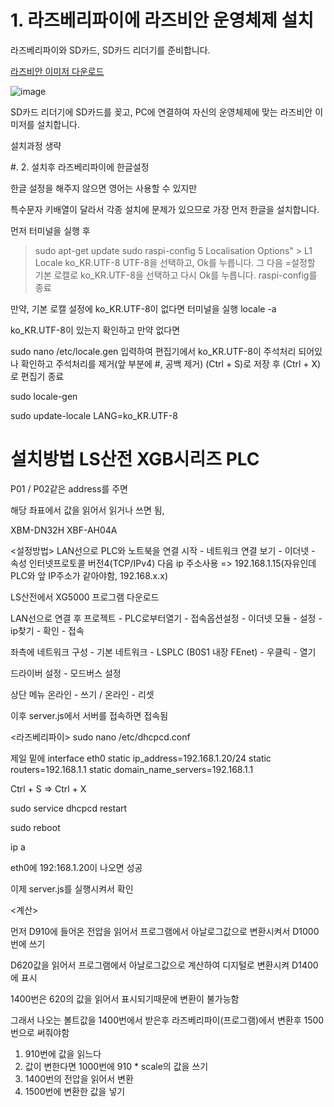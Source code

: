 # 1. 라즈베리파이에 라즈비안 운영체제 설치

라즈베리파이와 SD카드, SD카드 리더기를 준비합니다.

<a href="https://www.raspberrypi.com/software/">라즈비안 이미저 다운로드</a>

![image](https://github.com/HanSol1140/PLC_Voltage/assets/121269266/ea83d3af-177a-4a4b-9e2f-bb45b7276d37)

SD카드 리더기에 SD카드를 꽂고, PC에 연결하여 자신의 운영체제에 맞는 라즈비안 이미저를 설치합니다.

설치과정 생략

#. 2. 설치후 라즈베리파이에 한글설정

한글 설정을 해주지 않으면 영어는 사용할 수 있지만

특수문자 키배열이 달라서 각종 설치에 문제가 있으므로 가장 먼저 한글을 설치합니다.

먼저 터미널을 실행 후

  >sudo apt-get update
  sudo raspi-config
  5 Localisation Options" > L1 Locale
  ko_KR.UTF-8 UTF-8을 선택하고, Ok를 누릅니다.
  그 다음 =설정할 기본 로캘로 ko_KR.UTF-8을 선택하고 다시 Ok를 누릅니다.
  raspi-config를 종료

만약, 기본 로캘 설정에 ko_KR.UTF-8이 없다면
  터미널을 실행
  locale -a
  
  ko_KR.UTF-8이 있는지 확인하고 만약 없다면
  
  sudo nano /etc/locale.gen
  입력하여 편집기에서 ko_KR.UTF-8이 주석처리 되어있나 확인하고 주석처리를 제거(앞 부분에 #, 공백 제거)
  (Ctrl + S)로 저장 후 (Ctrl + X)로 편집기 종료
  
  sudo locale-gen

  sudo update-locale LANG=ko_KR.UTF-8

# 설치방법 LS산전 XGB시리즈 PLC

P01 / P02같은 address를 주면

해당 좌표에서 값을 읽어서 읽거나 쓰면 됨,


<!-- PLC와 라즈베리파이 연결후 PLC IP찾기  -->
XBM-DN32H
XBF-AH04A


<설정방법>
<PC>
LAN선으로 PLC와 노트북을 연결
시작 - 네트워크 연결 보기 - 이더넷 - 속성 인터넷프로토콜 버전4(TCP/IPv4)
다음 ip 주소사용 => 192.168.1.15(자유인데 PLC와 앞 IP주소가 같아야함, 192.168.x.x)


LS산전에서 XG5000 프로그램 다운로드

LAN선으로 연결 후 프로젝트 - PLC로부터열기 - 접속옵션설정 - 이더넷 모듈 - 설정 - ip찾기 - 확인 - 접속

좌측에 네트워크 구성 - 기본 네트워크 - LSPLC (B0S1 내장 FEnet) - 우클릭 - 열기

드라이버 설정 - 모드버스 설정

상단 메뉴 온라인 - 쓰기 / 온라인 - 리셋

이후 server.js에서 서버를 접속하면 접속됨

<라즈베리파이>
sudo nano /etc/dhcpcd.conf

제일 밑에
interface eth0
static ip_address=192.168.1.20/24
static routers=192.168.1.1
static domain_name_servers=192.168.1.1

Ctrl + S => Ctrl + X

sudo service dhcpcd restart

sudo reboot

ip a

eth0에 192:168.1.20이 나오면 성공

이제 server.js를 실행시켜서 확인


<계산>

먼저 D910에 들어온 전압을 읽어서 프로그램에서 아날로그값으로 변환시켜서 D1000번에 쓰기

D620값을 읽어서 프로그램에서 아날로그값으로 계산하여 디지털로 변환시켜 D1400에 표시

1400번은 620의 값을 읽어서 표시되기때문에 변환이 불가능함

그래서 나오는 볼트값을 1400번에서 받은후 라즈베리파이(프로그램)에서 변환후 1500번으로 써줘야함


1. 910번에 값을 읽느다
2. 값이 변한다면 1000번에 910 * scale의 값을 쓰기
3. 1400번의 전압을 읽어서 변환
4. 1500번에 변환한 값을 넣기

